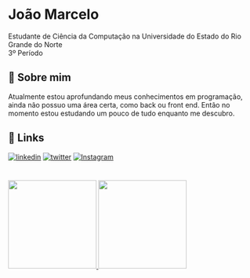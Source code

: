 
# João Marcelo

Estudante de Ciência da Computação na Universidade do Estado do Rio Grande do Norte  
3º Período


## 🚀 Sobre mim
Atualmente estou aprofundando meus conhecimentos em programação, ainda não possuo uma área certa, como back ou front end. Então no momento estou estudando um pouco de tudo enquanto me descubro. 


## 🔗 Links
[![linkedin](https://img.shields.io/badge/linkedin-0A66C2?style=for-the-badge&logo=linkedin&logoColor=white)](https://www.linkedin.com/in/jo%C3%A3o-marcelo-nunes-de-souza-923106274/)
[![twitter](https://img.shields.io/badge/twitter-1DA1F2?style=for-the-badge&logo=twitter&logoColor=white)](https://twitter.com/conklaaa)
[![Instagram](https://img.shields.io/badge/Instagram-E4405F?style=for-the-badge&logo=instagram&logoColor=white)](https://www.instagram.com/j.marcelons/)
 


#

<div>
  <a href="https://github.com/JMarcelooo">
  <img height="180em" src="https://github-readme-stats.vercel.app/api/top-langs/?username=JMarcelooo&layout=compact&langs_count=7&theme=dracula"/>
  <img height="180em" src="https://github-readme-stats.vercel.app/api?username=JMarcelooo&show_icons=true&theme=dracula&include_all_commits=true&count_private=true"/>
</div>

